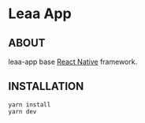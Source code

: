 # Leaa App

## **ABOUT**

leaa-app base [React Native](https://facebook.github.io/react-native) framework.

## **INSTALLATION**

```shell script
yarn install
yarn dev
```
